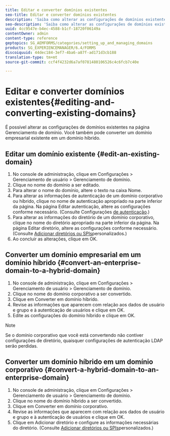 ```yaml
---
title: Editar e converter domínios existentes
seo-title: Editar e converter domínios existentes
description: 'Saiba como alterar as configurações de domínios existentes na página Gerenciamento de domínio. Converta um domínio empresarial existente em um domínio híbrido ou vice-versa. '
seo-description: 'Saiba como alterar as configurações de domínios existentes na página Gerenciamento de domínio. Converta um domínio empresarial existente em um domínio híbrido ou vice-versa. '
uuid: 4cc9547e-b4ec-4588-b1cf-18720f06149a
contentOwner: admin
content-type: reference
geptopics: SG_AEMFORMS/categories/setting_up_and_managing_domains
products: SG_EXPERIENCEMANAGER/6.4/FORMS
discoiquuid: 44dec184-3ef7-4ba6-a87f-ad171d3cb188
translation-type: tm+mt
source-git-commit: ccf4f4232d6a7af0781480106526c4c6fcb7c40e

---
```



# Editar e converter domínios existentes{#editing-and-converting-existing-domains}

É possível alterar as configurações de domínios existentes na página Gerenciamento de domínio. Você também pode converter um domínio empresarial existente em um domínio híbrido.

## Editar um domínio existente {#edit-an-existing-domain}

1. No console de administração, clique em Configurações > Gerenciamento de usuário > Gerenciamento de domínio.
1. Clique no nome do domínio a ser editado.
1. Para alterar o nome do domínio, altere o texto na caixa Nome.
1. Para alterar as informações de autenticação de um domínio corporativo ou híbrido, clique no nome de autenticação apropriado na parte inferior da página. Na página Editar autenticação, altere as configurações conforme necessário. (Consulte Configurações [de autenticação](/help/forms/using/admin-help/configuring-authentication-providers.md#authentication-settings).)
1. Para alterar as informações do diretório de um domínio corporativo, clique no nome do diretório apropriado na parte inferior da página. Na página Editar diretório, altere as configurações conforme necessário. (Consulte [Adicionar diretórios ou SPIs](/help/forms/using/admin-help/configuring-directories.md#adding-directories-or-custom-spis)personalizados.)
1. Ao concluir as alterações, clique em OK.

## Converter um domínio empresarial em um domínio híbrido {#convert-an-enterprise-domain-to-a-hybrid-domain}

1. No console de administração, clique em Configurações > Gerenciamento de usuário > Gerenciamento de domínio.
1. Clique no nome do domínio corporativo a ser convertido.
1. Clique em Converter em domínio híbrido.
1. Revise as informações que aparecem com relação aos dados de usuário e grupo e à autenticação de usuários e clique em OK.
1. Edite as configurações do domínio híbrido e clique em OK.

>[!NOTE]
>
>Se o domínio corporativo que você está convertendo não contiver configurações de diretório, quaisquer configurações de autenticação LDAP serão perdidas.

## Converter um domínio híbrido em um domínio corporativo {#convert-a-hybrid-domain-to-an-enterprise-domain}

1. No console de administração, clique em Configurações > Gerenciamento de usuário > Gerenciamento de domínio.
1. Clique no nome do domínio híbrido a ser convertido.
1. Clique em Converter em domínio corporativo.
1. Revise as informações que aparecem com relação aos dados de usuário e grupo e à autenticação de usuários e clique em OK.
1. Clique em Adicionar diretório e configure as informações necessárias do diretório. (Consulte [Adicionar diretórios ou SPIs](/help/forms/using/admin-help/configuring-directories.md#adding-directories-or-custom-spis)personalizados.)

